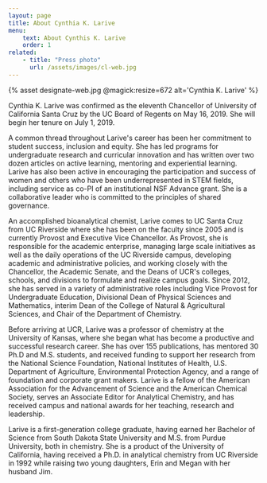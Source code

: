 ```yaml
---
layout: page
title: About Cynthia K. Larive
menu:
    text: About Cynthis K. Larive
    order: 1
related:
    - title: "Press photo"
      url: /assets/images/cl-web.jpg
---
```


{% asset designate-web.jpg @magick:resize=672 alt='Cynthia K. Larive' %}

Cynthia K. Larive was confirmed as the eleventh Chancellor of University of California Santa Cruz by the UC Board of Regents on May 16, 2019. She will begin her tenure on July 1, 2019.

A common thread throughout Larive's career has been her commitment to student success, inclusion and equity. She has led programs for undergraduate research and curricular innovation and has written over two dozen articles on active learning, mentoring and experiential learning. Larive has also been active in encouraging the participation and success of women and others who have been underrepresented in STEM fields, including service as co-PI of an institutional NSF Advance grant. She is a collaborative leader who is committed to the principles of shared governance.

An accomplished bioanalytical chemist, Larive comes to UC Santa Cruz from UC Riverside where she has been on the faculty since 2005 and is currently Provost and Executive Vice Chancellor. As Provost, she is responsible for the academic enterprise, managing large scale initiatives as well as the daily operations of the UC Riverside campus, developing academic and administrative policies, and working closely with the Chancellor, the Academic Senate, and the Deans of UCR's colleges, schools, and divisions to formulate and realize campus goals. Since 2012, she has served in a variety of administrative roles including Vice Provost for Undergraduate Education, Divisional Dean of Physical Sciences and Mathematics, interim Dean of the College of Natural & Agricultural Sciences, and Chair of the Department of Chemistry.

Before arriving at UCR, Larive was a professor of chemistry at the University of Kansas, where she began what has become a productive and successful research career. She has over 155 publications, has mentored 30 Ph.D and M.S. students, and received funding to support her research from the National Science Foundation, National Institutes of Health, U.S. Department of Agriculture, Environmental Protection Agency, and a range of foundation and corporate grant makers. Larive is a fellow of the American Association for the Advancement of Science and the American Chemical Society, serves an Associate Editor for Analytical Chemistry, and has received campus and national awards for her teaching, research and leadership.

Larive is a first-generation college graduate, having earned her Bachelor of Science from South Dakota State University and M.S. from Purdue University, both in chemistry. She is a product of the University of California, having received a Ph.D. in analytical chemistry from UC Riverside in 1992 while raising two young daughters, Erin and Megan with her husband Jim.
